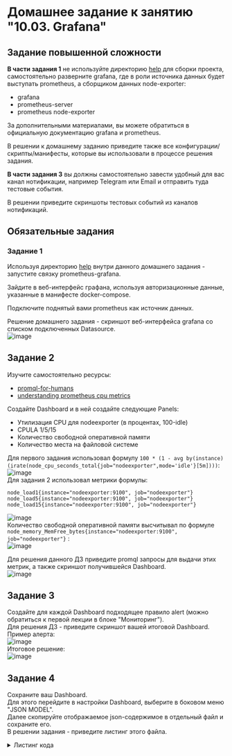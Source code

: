 # Домашнее задание к занятию "10.03. Grafana"

## Задание повышенной сложности

**В части задания 1** не используйте директорию [help](./help) для сборки проекта, самостоятельно разверните grafana, где в 
роли источника данных будет выступать prometheus, а сборщиком данных node-exporter:
- grafana
- prometheus-server
- prometheus node-exporter

За дополнительными материалами, вы можете обратиться в официальную документацию grafana и prometheus.

В решении к домашнему заданию приведите также все конфигурации/скрипты/манифесты, которые вы 
использовали в процессе решения задания.

**В части задания 3** вы должны самостоятельно завести удобный для вас канал нотификации, например Telegram или Email
и отправить туда тестовые события.

В решении приведите скриншоты тестовых событий из каналов нотификаций.

## Обязательные задания

### Задание 1
Используя директорию [help](./help) внутри данного домашнего задания - запустите связку prometheus-grafana.

Зайдите в веб-интерфейс графана, используя авторизационные данные, указанные в манифесте docker-compose.

Подключите поднятый вами prometheus как источник данных.

Решение домашнего задания - скриншот веб-интерфейса grafana со списком подключенных Datasource.  
![image](https://user-images.githubusercontent.com/68470186/162582422-a722ec0f-1909-4ca0-affa-f27d289ee612.png)



## Задание 2
Изучите самостоятельно ресурсы:
- [promql-for-humans](https://timber.io/blog/promql-for-humans/#cpu-usage-by-instance)
- [understanding prometheus cpu metrics](https://www.robustperception.io/understanding-machine-cpu-usage)

Создайте Dashboard и в ней создайте следующие Panels:
- Утилизация CPU для nodeexporter (в процентах, 100-idle)
- CPULA 1/5/15
- Количество свободной оперативной памяти
- Количество места на файловой системе

Для первого задания использовал формулу ``100 * (1 - avg by(instance)(irate(node_cpu_seconds_total{job="nodeexporter",mode='idle'}[5m])))``:  
![image](https://user-images.githubusercontent.com/68470186/162580758-659ed6e6-7c61-4e52-9f5c-a07fc984e642.png)  
Для задания 2 использовал метрики формулы:
```shell
node_load1{instance="nodeexporter:9100", job="nodeexporter"}
node_load5{instance="nodeexporter:9100", job="nodeexporter"}
node_load15{instance="nodeexporter:9100", job="nodeexporter"}
```
![image](https://user-images.githubusercontent.com/68470186/162580807-72b11599-2d70-4c3d-a878-c2f8d9804cad.png)  
Количество свободной оперативной памяти высчитывал по формуле ``node_memory_MemFree_bytes{instance="nodeexporter:9100", job="nodeexporter"}`` :  
![image](https://user-images.githubusercontent.com/68470186/162581403-bfbc07db-3403-4cef-a08a-1592223a439e.png)  

Для решения данного ДЗ приведите promql запросы для выдачи этих метрик, а также скриншот получившейся Dashboard.  
![image](https://user-images.githubusercontent.com/68470186/162582430-1744f3b4-eb8a-426d-8aa9-eb85aaa4caf6.png)


## Задание 3
Создайте для каждой Dashboard подходящее правило alert (можно обратиться к первой лекции в блоке "Мониторинг").  
Для решения ДЗ - приведите скриншот вашей итоговой Dashboard.  
Пример алерта:  
![image](https://user-images.githubusercontent.com/68470186/162582702-2bdd984c-cec8-4e86-aaf5-7008ec0da2a7.png)  
Итоговое решение:  
![image](https://user-images.githubusercontent.com/68470186/162582976-f8a5fcea-3a39-4a5c-ac95-2819c1ac5d14.png)


## Задание 4
Сохраните ваш Dashboard.  
Для этого перейдите в настройки Dashboard, выберите в боковом меню "JSON MODEL".  
Далее скопируйте отображаемое json-содержимое в отдельный файл и сохраните его.  
В решении задания - приведите листинг этого файла.  

<details>
  <summary>Листинг кода</summary>
  <pre><code>
  {
  "annotations": {
    "list": [
      {
        "builtIn": 1,
        "datasource": "-- Grafana --",
        "enable": true,
        "hide": true,
        "iconColor": "rgba(0, 211, 255, 1)",
        "name": "Annotations & Alerts",
        "type": "dashboard"
      }
    ]
  },
  "editable": true,
  "gnetId": null,
  "graphTooltip": 0,
  "id": 1,
  "links": [],
  "panels": [
    {
      "collapsed": false,
      "datasource": null,
      "gridPos": {
        "h": 1,
        "w": 24,
        "x": 0,
        "y": 0
      },
      "id": 8,
      "panels": [],
      "title": "Задача 1",
      "type": "row"
    },
    {
      "alert": {
        "alertRuleTags": {},
        "conditions": [
          {
            "evaluator": {
              "params": [
                10549314047
              ],
              "type": "gt"
            },
            "operator": {
              "type": "and"
            },
            "query": {
              "params": [
                "A",
                "5m",
                "now"
              ]
            },
            "reducer": {
              "params": [],
              "type": "avg"
            },
            "type": "query"
          }
        ],
        "executionErrorState": "alerting",
        "for": "5m",
        "frequency": "1m",
        "handler": 1,
        "name": "Количество свободной оперативной памяти alert",
        "noDataState": "no_data",
        "notifications": []
      },
      "aliasColors": {},
      "bars": false,
      "dashLength": 10,
      "dashes": false,
      "datasource": null,
      "description": "",
      "fieldConfig": {
        "defaults": {
          "custom": {},
          "unit": "bytes"
        },
        "overrides": []
      },
      "fill": 1,
      "fillGradient": 0,
      "gridPos": {
        "h": 10,
        "w": 12,
        "x": 0,
        "y": 1
      },
      "hiddenSeries": false,
      "id": 6,
      "legend": {
        "alignAsTable": true,
        "avg": true,
        "current": true,
        "max": true,
        "min": true,
        "show": true,
        "total": false,
        "values": true
      },
      "lines": true,
      "linewidth": 1,
      "nullPointMode": "null",
      "options": {
        "alertThreshold": true
      },
      "percentage": false,
      "pluginVersion": "7.4.0",
      "pointradius": 2,
      "points": false,
      "renderer": "flot",
      "seriesOverrides": [],
      "spaceLength": 10,
      "stack": false,
      "steppedLine": false,
      "targets": [
        {
          "expr": "node_memory_MemFree_bytes{instance=\"nodeexporter:9100\", job=\"nodeexporter\"}",
          "interval": "",
          "legendFormat": "Free memory",
          "refId": "A"
        }
      ],
      "thresholds": [
        {
          "colorMode": "critical",
          "fill": true,
          "line": true,
          "op": "gt",
          "value": 10549314047,
          "visible": true
        }
      ],
      "timeFrom": null,
      "timeRegions": [],
      "timeShift": null,
      "title": "Количество свободной оперативной памяти",
      "tooltip": {
        "shared": true,
        "sort": 0,
        "value_type": "individual"
      },
      "type": "graph",
      "xaxis": {
        "buckets": null,
        "mode": "time",
        "name": null,
        "show": true,
        "values": []
      },
      "yaxes": [
        {
          "$$hashKey": "object:768",
          "format": "bytes",
          "label": null,
          "logBase": 1,
          "max": null,
          "min": null,
          "show": true
        },
        {
          "$$hashKey": "object:769",
          "format": "short",
          "label": null,
          "logBase": 1,
          "max": null,
          "min": null,
          "show": true
        }
      ],
      "yaxis": {
        "align": false,
        "alignLevel": null
      }
    },
    {
      "alert": {
        "alertRuleTags": {},
        "conditions": [
          {
            "evaluator": {
              "params": [
                0.12
              ],
              "type": "gt"
            },
            "operator": {
              "type": "and"
            },
            "query": {
              "params": [
                "A",
                "5m",
                "now"
              ]
            },
            "reducer": {
              "params": [],
              "type": "max"
            },
            "type": "query"
          }
        ],
        "executionErrorState": "alerting",
        "for": "5m",
        "frequency": "1m",
        "handler": 1,
        "name": "CPULA alert",
        "noDataState": "no_data",
        "notifications": []
      },
      "aliasColors": {},
      "bars": false,
      "dashLength": 10,
      "dashes": false,
      "datasource": null,
      "fieldConfig": {
        "defaults": {
          "custom": {}
        },
        "overrides": []
      },
      "fill": 1,
      "fillGradient": 0,
      "gridPos": {
        "h": 10,
        "w": 12,
        "x": 12,
        "y": 1
      },
      "hiddenSeries": false,
      "id": 4,
      "legend": {
        "alignAsTable": true,
        "avg": true,
        "current": true,
        "max": true,
        "min": true,
        "rightSide": false,
        "show": true,
        "total": true,
        "values": true
      },
      "lines": true,
      "linewidth": 1,
      "nullPointMode": "null",
      "options": {
        "alertThreshold": true
      },
      "percentage": false,
      "pluginVersion": "7.4.0",
      "pointradius": 2,
      "points": false,
      "renderer": "flot",
      "seriesOverrides": [],
      "spaceLength": 10,
      "stack": false,
      "steppedLine": false,
      "targets": [
        {
          "exemplar": false,
          "expr": "node_load1{instance=\"nodeexporter:9100\", job=\"nodeexporter\"}\r",
          "format": "time_series",
          "instant": false,
          "interval": "",
          "legendFormat": "LA1",
          "refId": "A"
        },
        {
          "exemplar": false,
          "expr": "node_load5{instance=\"nodeexporter:9100\", job=\"nodeexporter\"}\r",
          "hide": false,
          "interval": "",
          "legendFormat": "LA5",
          "refId": "B"
        },
        {
          "exemplar": false,
          "expr": "node_load15{instance=\"nodeexporter:9100\", job=\"nodeexporter\"}",
          "hide": false,
          "interval": "",
          "legendFormat": "LA15",
          "refId": "C"
        }
      ],
      "thresholds": [
        {
          "colorMode": "critical",
          "fill": true,
          "line": true,
          "op": "gt",
          "value": 0.12,
          "visible": true
        }
      ],
      "timeFrom": null,
      "timeRegions": [],
      "timeShift": null,
      "title": "CPULA",
      "tooltip": {
        "shared": true,
        "sort": 0,
        "value_type": "individual"
      },
      "type": "graph",
      "xaxis": {
        "buckets": null,
        "mode": "time",
        "name": null,
        "show": true,
        "values": []
      },
      "yaxes": [
        {
          "$$hashKey": "object:603",
          "format": "short",
          "label": null,
          "logBase": 1,
          "max": null,
          "min": null,
          "show": true
        },
        {
          "$$hashKey": "object:604",
          "format": "short",
          "label": null,
          "logBase": 1,
          "max": null,
          "min": null,
          "show": true
        }
      ],
      "yaxis": {
        "align": false,
        "alignLevel": null
      }
    },
    {
      "alert": {
        "alertRuleTags": {},
        "conditions": [
          {
            "evaluator": {
              "params": [
                0.3
              ],
              "type": "gt"
            },
            "operator": {
              "type": "and"
            },
            "query": {
              "params": [
                "A",
                "5m",
                "now"
              ]
            },
            "reducer": {
              "params": [],
              "type": "max"
            },
            "type": "query"
          }
        ],
        "executionErrorState": "alerting",
        "for": "5m",
        "frequency": "1m",
        "handler": 1,
        "name": "Утилизация CPU для nodeexporter alert",
        "noDataState": "no_data",
        "notifications": []
      },
      "aliasColors": {},
      "bars": false,
      "dashLength": 10,
      "dashes": false,
      "datasource": null,
      "description": "",
      "fieldConfig": {
        "defaults": {
          "custom": {},
          "unit": "percentunit"
        },
        "overrides": []
      },
      "fill": 1,
      "fillGradient": 0,
      "gridPos": {
        "h": 9,
        "w": 12,
        "x": 0,
        "y": 11
      },
      "hiddenSeries": false,
      "id": 2,
      "legend": {
        "alignAsTable": true,
        "avg": true,
        "current": true,
        "max": true,
        "min": true,
        "show": true,
        "total": false,
        "values": true
      },
      "lines": true,
      "linewidth": 1,
      "nullPointMode": "null",
      "options": {
        "alertThreshold": true
      },
      "percentage": false,
      "pluginVersion": "7.4.0",
      "pointradius": 2,
      "points": false,
      "renderer": "flot",
      "seriesOverrides": [],
      "spaceLength": 10,
      "stack": false,
      "steppedLine": false,
      "targets": [
        {
          "expr": "100 - (avg by (instance) (irate(node_cpu_seconds_total{job=\"nodeexporter\",mode=\"idle\"}[30s])) * 100)",
          "interval": "",
          "legendFormat": "CPU Utilization",
          "refId": "A"
        }
      ],
      "thresholds": [
        {
          "colorMode": "critical",
          "fill": true,
          "line": true,
          "op": "gt",
          "value": 0.3,
          "visible": true
        }
      ],
      "timeFrom": null,
      "timeRegions": [],
      "timeShift": null,
      "title": "Утилизация CPU для nodeexporter",
      "tooltip": {
        "shared": true,
        "sort": 0,
        "value_type": "individual"
      },
      "type": "graph",
      "xaxis": {
        "buckets": null,
        "mode": "time",
        "name": null,
        "show": true,
        "values": []
      },
      "yaxes": [
        {
          "$$hashKey": "object:1429",
          "format": "percentunit",
          "label": null,
          "logBase": 1,
          "max": null,
          "min": null,
          "show": true
        },
        {
          "$$hashKey": "object:1430",
          "format": "short",
          "label": null,
          "logBase": 1,
          "max": null,
          "min": null,
          "show": true
        }
      ],
      "yaxis": {
        "align": false,
        "alignLevel": null
      }
    },
    {
      "alert": {
        "alertRuleTags": {},
        "conditions": [
          {
            "evaluator": {
              "params": [
                444383298597
              ],
              "type": "gt"
            },
            "operator": {
              "type": "and"
            },
            "query": {
              "params": [
                "A",
                "5m",
                "now"
              ]
            },
            "reducer": {
              "params": [],
              "type": "avg"
            },
            "type": "query"
          }
        ],
        "executionErrorState": "alerting",
        "for": "5m",
        "frequency": "1m",
        "handler": 1,
        "name": "Количество места на файловой системе alert",
        "noDataState": "no_data",
        "notifications": []
      },
      "aliasColors": {},
      "bars": false,
      "dashLength": 10,
      "dashes": false,
      "datasource": null,
      "fieldConfig": {
        "defaults": {
          "color": {},
          "custom": {},
          "thresholds": {
            "mode": "absolute",
            "steps": []
          },
          "unit": "bytes"
        },
        "overrides": []
      },
      "fill": 1,
      "fillGradient": 0,
      "gridPos": {
        "h": 9,
        "w": 12,
        "x": 12,
        "y": 11
      },
      "hiddenSeries": false,
      "id": 10,
      "legend": {
        "avg": false,
        "current": false,
        "max": false,
        "min": false,
        "show": true,
        "total": false,
        "values": false
      },
      "lines": true,
      "linewidth": 1,
      "nullPointMode": "null",
      "options": {
        "alertThreshold": true
      },
      "percentage": false,
      "pluginVersion": "7.4.0",
      "pointradius": 2,
      "points": false,
      "renderer": "flot",
      "seriesOverrides": [],
      "spaceLength": 10,
      "stack": false,
      "steppedLine": false,
      "targets": [
        {
          "expr": "node_filesystem_avail_bytes{fstype!~\"tmpfs|fuse.lxcfs|squashfs\"}",
          "interval": "",
          "legendFormat": "",
          "refId": "A"
        }
      ],
      "thresholds": [
        {
          "colorMode": "critical",
          "fill": true,
          "line": true,
          "op": "gt",
          "value": 444383298597,
          "visible": true
        }
      ],
      "timeFrom": null,
      "timeRegions": [],
      "timeShift": null,
      "title": "Количество места на файловой системе",
      "tooltip": {
        "shared": true,
        "sort": 0,
        "value_type": "individual"
      },
      "type": "graph",
      "xaxis": {
        "buckets": null,
        "mode": "time",
        "name": null,
        "show": true,
        "values": []
      },
      "yaxes": [
        {
          "$$hashKey": "object:1990",
          "format": "bytes",
          "label": null,
          "logBase": 1,
          "max": null,
          "min": null,
          "show": true
        },
        {
          "$$hashKey": "object:1991",
          "format": "short",
          "label": null,
          "logBase": 1,
          "max": null,
          "min": null,
          "show": true
        }
      ],
      "yaxis": {
        "align": false,
        "alignLevel": null
      }
    }
  ],
  "refresh": false,
  "schemaVersion": 27,
  "style": "dark",
  "tags": [],
  "templating": {
    "list": []
  },
  "time": {
    "from": "2022-04-09T13:49:00.013Z",
    "to": "2022-04-09T14:29:17.156Z"
  },
  "timepicker": {},
  "timezone": "",
  "title": "10-monitoring-03-grafana",
  "uid": "joDiOO87z",
  "version": 3
}
  </code></pre>
 </details>
